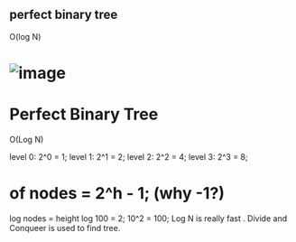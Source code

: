 ## perfect binary tree

O(log N)

# ![image](https://user-images.githubusercontent.com/100140781/188268661-484149e5-f8e2-4431-9f2f-351ead0f343f.png)

# Perfect Binary Tree
O(Log N)

level 0: 2^0 = 1;
level 1: 2^1 = 2;
level 2: 2^2 = 4;
level 3: 2^3 = 8;
# of nodes = 2^h - 1; (why -1?)
log nodes = height
log 100 = 2;
10^2 = 100;
Log N is really fast .
Divide and Conqueer is used to find tree.
